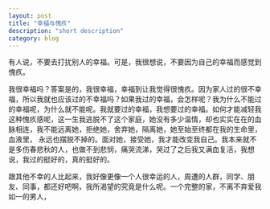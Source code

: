 ```yaml
---
layout: post
title: "幸福与愧疚"
description: "short description"
category: blog
---
```




有人说，不要去打扰别人的幸福。可是，我很想说，不要因为自己的幸福而感觉到愧疚。


我很幸福吗？答案是的，我很幸福，幸福到让我觉得很愧疚。因为家人过的很不幸福，所以我就也应该过的不幸福吗？如果我过的幸福，会怎样呢？我为什么不能过的幸福呢，为什么就不能呢。我就要过的幸福，我想要过的幸福。如何才能减轻我这种愧疚感呢，这一生我逃脱不了这个家庭，她没有多少温情，却也实实在在的血脉相连，我不能远离她，拒绝她，舍弃她，隔离她，她至始至终都在我的生命里，血液里， 永远也摆脱不掉的。面对她，接受她，我才能改变我自己。我本来就不是多伤春悲秋的人，也做不到悲悯，痛哭流涕，哭过了之后我又满血复活，我想说，我过的挺好的，真的挺好的。


跟其他不幸的人比起来，我好像更像一个人很幸运的人，周遭的人群，同学、朋友、同事，都还好吧啊，我所渴望的究竟是什么呢。一个完整的家，不离不弃爱我如一的男人，
